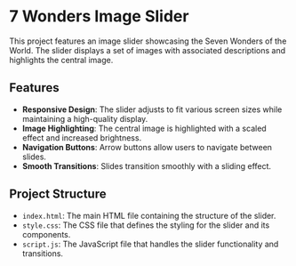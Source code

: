 # 7 Wonders Image Slider

This project features an image slider showcasing the Seven Wonders of the World. The slider displays a set of images with associated descriptions and highlights the central image.

## Features

- **Responsive Design**: The slider adjusts to fit various screen sizes while maintaining a high-quality display.
- **Image Highlighting**: The central image is highlighted with a scaled effect and increased brightness.
- **Navigation Buttons**: Arrow buttons allow users to navigate between slides.
- **Smooth Transitions**: Slides transition smoothly with a sliding effect.

## Project Structure

- `index.html`: The main HTML file containing the structure of the slider.
- `style.css`: The CSS file that defines the styling for the slider and its components.
- `script.js`: The JavaScript file that handles the slider functionality and transitions.


